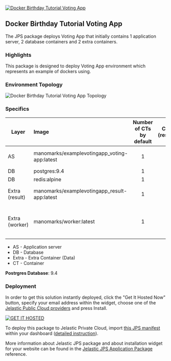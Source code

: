 [![Docker Birthday Tutorial Voting App](../../raw/master/images/postaddon.png)](../../../jelastic-docker-birthday)
## Docker Birthday Tutorial Voting App

The JPS package deploys Voting App that initially contains 1 application server, 2 database containers and 2 extra containers.

### Highlights
This package is designed to deploy Voting App environment which represents an example of dockers using.

### Environment Topology

![Docker Birthday Tutorial Voting App Topology](https://docs.google.com/drawings/d/1b4iqUgngApIIPujniWqT_dr4WCQbHDA3fUC3_odcfKg/pub?w=448&h=284)

### Specifics

Layer                |     Image          | Number of CTs <br/> by default | Cloudlets per CT <br/> (reserved/dynamic) | Options
-------------------- | :---------------- | :----------------------------: | :---------------------------------------: | :-----:
AS                   | manomarks/examplevotingapp_voting-app:latest |       1                        |           1 / 2                          | links with DB redis
DB                   |    postgres:9.4      |       1                        |           1 / 4                           | -
DB                   |    redis:alpine      |       1                        |           1 / 4                           | -
Extra (result)                   |    manomarks/examplevotingapp_result-app:latest      |       1                        |           1 / 2                           | links with DB postgres
Extra (worker)                   |   manomarks/worker:latest     |       1                        |           1 / 2                           | links with DB postgres and  DB redis

* AS - Application server 
* DB - Database
* Extra - Extra Container (Data) 
* CT - Container

**Postrgres Database**: 9.4

### Deployment

In order to get this solution instantly deployed, click the "Get It Hosted Now" button, specify your email address within the widget, choose one of the [Jelastic Public Cloud providers](https://jelastic.cloud) and press Install.

[![GET IT HOSTED](https://raw.githubusercontent.com/jelastic-jps/jpswiki/master/images/getithosted.png)](https://jelastic.com/install-application/?manifest=https%3A%2F%2Fgithub.com%2Fjelastic-jps%2Fjelastic-docker-birthday%2Fraw%2Fmaster%2Fmanifest.jps)

To deploy this package to Jelastic Private Cloud, import [this JPS manifest](../../raw/master/manifest.jps) within your dashboard ([detailed instruction](https://docs.jelastic.com/environment-export-import#import)).

More information about Jelastic JPS package and about installation widget for your website can be found in the [Jelastic JPS Application Package](https://github.com/jelastic-jps/jpswiki/wiki/Jelastic-JPS-Application-Package) reference.
